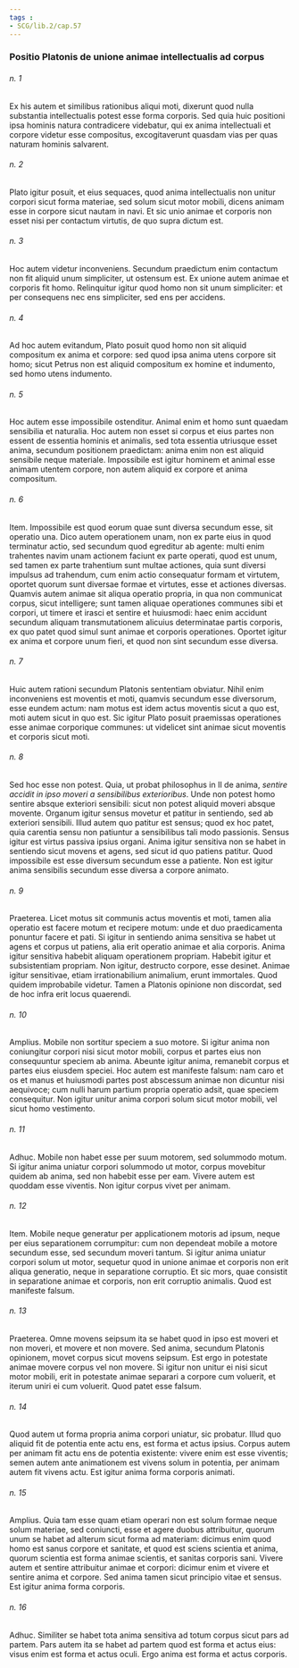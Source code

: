 ```yaml
---
tags : 
- SCG/lib.2/cap.57
---
```


### Positio Platonis de unione animae intellectualis ad corpus

###### n. 1
Ex his autem et similibus rationibus aliqui moti, dixerunt quod nulla substantia intellectualis potest esse forma corporis. Sed quia huic positioni ipsa hominis natura contradicere videbatur, qui ex anima intellectuali et corpore videtur esse compositus, excogitaverunt quasdam vias per quas naturam hominis salvarent.

###### n. 2
Plato igitur posuit, et eius sequaces, quod anima intellectualis non unitur corpori sicut forma materiae, sed solum sicut motor mobili, dicens animam esse in corpore sicut nautam in navi. Et sic unio animae et corporis non esset nisi per contactum virtutis, de quo supra dictum est.

###### n. 3
Hoc autem videtur inconveniens. Secundum praedictum enim contactum non fit aliquid unum simpliciter, ut ostensum est. Ex unione autem animae et corporis fit homo. Relinquitur igitur quod homo non sit unum simpliciter: et per consequens nec ens simpliciter, sed ens per accidens.

###### n. 4
Ad hoc autem evitandum, Plato posuit quod homo non sit aliquid compositum ex anima et corpore: sed quod ipsa anima utens corpore sit homo; sicut Petrus non est aliquid compositum ex homine et indumento, sed homo utens indumento.

###### n. 5
Hoc autem esse impossibile ostenditur. Animal enim et homo sunt quaedam sensibilia et naturalia. Hoc autem non esset si corpus et eius partes non essent de essentia hominis et animalis, sed tota essentia utriusque esset anima, secundum positionem praedictam: anima enim non est aliquid sensibile neque materiale. Impossibile est igitur hominem et animal esse animam utentem corpore, non autem aliquid ex corpore et anima compositum.

###### n. 6
Item. Impossibile est quod eorum quae sunt diversa secundum esse, sit operatio una. Dico autem operationem unam, non ex parte eius in quod terminatur actio, sed secundum quod egreditur ab agente: multi enim trahentes navim unam actionem faciunt ex parte operati, quod est unum, sed tamen ex parte trahentium sunt multae actiones, quia sunt diversi impulsus ad trahendum, cum enim actio consequatur formam et virtutem, oportet quorum sunt diversae formae et virtutes, esse et actiones diversas. Quamvis autem animae sit aliqua operatio propria, in qua non communicat corpus, sicut intelligere; sunt tamen aliquae operationes communes sibi et corpori, ut timere et irasci et sentire et huiusmodi: haec enim accidunt secundum aliquam transmutationem alicuius determinatae partis corporis, ex quo patet quod simul sunt animae et corporis operationes. Oportet igitur ex anima et corpore unum fieri, et quod non sint secundum esse diversa.

###### n. 7
Huic autem rationi secundum Platonis sententiam obviatur. Nihil enim inconveniens est moventis et moti, quamvis secundum esse diversorum, esse eundem actum: nam motus est idem actus moventis sicut a quo est, moti autem sicut in quo est. Sic igitur Plato posuit praemissas operationes esse animae corporique communes: ut videlicet sint animae sicut moventis et corporis sicut moti.

###### n. 8
Sed hoc esse non potest. Quia, ut probat philosophus in II de anima, *sentire accidit in ipso moveri a sensibilibus exterioribus*. Unde non potest homo sentire absque exteriori sensibili: sicut non potest aliquid moveri absque movente. Organum igitur sensus movetur et patitur in sentiendo, sed ab exteriori sensibili. Illud autem quo patitur est sensus; quod ex hoc patet, quia carentia sensu non patiuntur a sensibilibus tali modo passionis. Sensus igitur est virtus passiva ipsius organi. Anima igitur sensitiva non se habet in sentiendo sicut movens et agens, sed sicut id quo patiens patitur. Quod impossibile est esse diversum secundum esse a patiente. Non est igitur anima sensibilis secundum esse diversa a corpore animato.

###### n. 9
Praeterea. Licet motus sit communis actus moventis et moti, tamen alia operatio est facere motum et recipere motum: unde et duo praedicamenta ponuntur facere et pati. Si igitur in sentiendo anima sensitiva se habet ut agens et corpus ut patiens, alia erit operatio animae et alia corporis. Anima igitur sensitiva habebit aliquam operationem propriam. Habebit igitur et subsistentiam propriam. Non igitur, destructo corpore, esse desinet. Animae igitur sensitivae, etiam irrationabilium animalium, erunt immortales. Quod quidem improbabile videtur. Tamen a Platonis opinione non discordat, sed de hoc infra erit locus quaerendi.

###### n. 10
Amplius. Mobile non sortitur speciem a suo motore. Si igitur anima non coniungitur corpori nisi sicut motor mobili, corpus et partes eius non consequuntur speciem ab anima. Abeunte igitur anima, remanebit corpus et partes eius eiusdem speciei. Hoc autem est manifeste falsum: nam caro et os et manus et huiusmodi partes post abscessum animae non dicuntur nisi aequivoce; cum nulli harum partium propria operatio adsit, quae speciem consequitur. Non igitur unitur anima corpori solum sicut motor mobili, vel sicut homo vestimento.

###### n. 11
Adhuc. Mobile non habet esse per suum motorem, sed solummodo motum. Si igitur anima uniatur corpori solummodo ut motor, corpus movebitur quidem ab anima, sed non habebit esse per eam. Vivere autem est quoddam esse viventis. Non igitur corpus vivet per animam.

###### n. 12
Item. Mobile neque generatur per applicationem motoris ad ipsum, neque per eius separationem corrumpitur: cum non dependeat mobile a motore secundum esse, sed secundum moveri tantum. Si igitur anima uniatur corpori solum ut motor, sequetur quod in unione animae et corporis non erit aliqua generatio, neque in separatione corruptio. Et sic mors, quae consistit in separatione animae et corporis, non erit corruptio animalis. Quod est manifeste falsum.

###### n. 13
Praeterea. Omne movens seipsum ita se habet quod in ipso est moveri et non moveri, et movere et non movere. Sed anima, secundum Platonis opinionem, movet corpus sicut movens seipsum. Est ergo in potestate animae movere corpus vel non movere. Si igitur non unitur ei nisi sicut motor mobili, erit in potestate animae separari a corpore cum voluerit, et iterum uniri ei cum voluerit. Quod patet esse falsum.

###### n. 14
Quod autem ut forma propria anima corpori uniatur, sic probatur. Illud quo aliquid fit de potentia ente actu ens, est forma et actus ipsius. Corpus autem per animam fit actu ens de potentia existente: vivere enim est esse viventis; semen autem ante animationem est vivens solum in potentia, per animam autem fit vivens actu. Est igitur anima forma corporis animati.

###### n. 15
Amplius. Quia tam esse quam etiam operari non est solum formae neque solum materiae, sed coniuncti, esse et agere duobus attribuitur, quorum unum se habet ad alterum sicut forma ad materiam: dicimus enim quod homo est sanus corpore et sanitate, et quod est sciens scientia et anima, quorum scientia est forma animae scientis, et sanitas corporis sani. Vivere autem et sentire attribuitur animae et corpori: dicimur enim et vivere et sentire anima et corpore. Sed anima tamen sicut principio vitae et sensus. Est igitur anima forma corporis.

###### n. 16
Adhuc. Similiter se habet tota anima sensitiva ad totum corpus sicut pars ad partem. Pars autem ita se habet ad partem quod est forma et actus eius: visus enim est forma et actus oculi. Ergo anima est forma et actus corporis.

